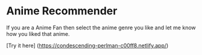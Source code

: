 # Anime Recommender

If you are a Anime Fan then select the anime genre you like and let me know how you liked that anime.

[Try it here] (https://condescending-perlman-c00ff8.netlify.app/)
